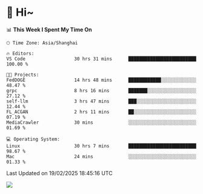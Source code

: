 # 👋 Hi~

<!--START_SECTION:waka-->
📊 **This Week I Spent My Time On** 

```text
🕑︎ Time Zone: Asia/Shanghai

🔥 Editors: 
VS Code                  30 hrs 31 mins      █████████████████████████   100.00 % 

🐱‍💻 Projects: 
FedDOGE                  14 hrs 48 mins      ████████████░░░░░░░░░░░░░   48.47 % 
grpc                     8 hrs 16 mins       ███████░░░░░░░░░░░░░░░░░░   27.12 % 
self-llm                 3 hrs 47 mins       ███░░░░░░░░░░░░░░░░░░░░░░   12.44 % 
FL_ACGAN                 2 hrs 11 mins       ██░░░░░░░░░░░░░░░░░░░░░░░   07.19 % 
MediaCrawler             30 mins             ░░░░░░░░░░░░░░░░░░░░░░░░░   01.69 % 

💻 Operating System: 
Linux                    30 hrs 7 mins       █████████████████████████   98.67 % 
Mac                      24 mins             ░░░░░░░░░░░░░░░░░░░░░░░░░   01.33 % 
```


 Last Updated on 19/02/2025 18:45:16 UTC
<!--END_SECTION:waka-->

![](https://komarev.com/ghpvc/?username=lvdongyi&label=Profile%20views&color=0e75b6&style=flat)

<!---
lvdongyi/lvdongyi is a ✨ special ✨ repository because its `README.md` (this file) appears on your GitHub profile.
You can click the Preview link to take a look at your changes.
--->
